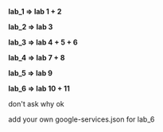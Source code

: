 **lab_1 => lab 1 + 2**

**lab_2 => lab 3**

**lab_3 => lab 4 + 5 + 6**

**lab_4 => lab 7 + 8**

**lab_5 => lab 9**

**lab_6 => lab 10 + 11**

don't ask why ok

add your own google-services.json for lab_6